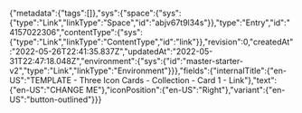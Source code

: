 {"metadata":{"tags":[]},"sys":{"space":{"sys":{"type":"Link","linkType":"Space","id":"abjv67t9l34s"}},"type":"Entry","id":"4157022306","contentType":{"sys":{"type":"Link","linkType":"ContentType","id":"link"}},"revision":0,"createdAt":"2022-05-26T22:41:35.837Z","updatedAt":"2022-05-31T22:47:18.048Z","environment":{"sys":{"id":"master-starter-v2","type":"Link","linkType":"Environment"}}},"fields":{"internalTitle":{"en-US":"TEMPLATE - Three Icon Cards - Collection - Card 1 - Link"},"text":{"en-US":"CHANGE ME"},"iconPosition":{"en-US":"Right"},"variant":{"en-US":"button-outlined"}}}